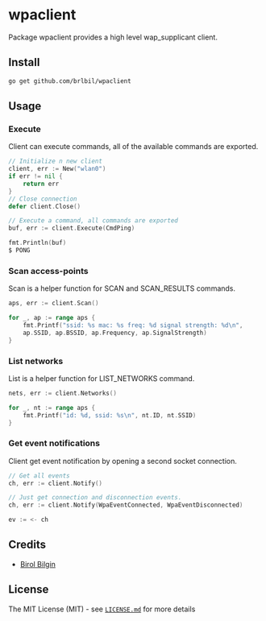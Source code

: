 # wpaclient

Package wpaclient provides a high level wap_supplicant client.

## Install

```bash
go get github.com/brlbil/wpaclient
```

## Usage

### Execute

Client can execute commands, all of the available commands are exported.

```go
// Initialize n new client
client, err := New("wlan0")
if err != nil {
    return err
}
// Close connection
defer client.Close()

// Execute a command, all commands are exported
buf, err := client.Execute(CmdPing)

fmt.Println(buf)
$ PONG
```

### Scan access-points

Scan is a helper function for SCAN and SCAN_RESULTS commands.

```go
aps, err := client.Scan()

for _, ap := range aps {
    fmt.Printf("ssid: %s mac: %s freq: %d signal strength: %d\n",
    ap.SSID, ap.BSSID, ap.Frequency, ap.SignalStrength)
}
```

### List networks

List is a helper function for LIST_NETWORKS command.

```go
nets, err := client.Networks()

for _, nt := range aps {
    fmt.Printf("id: %d, ssid: %s\n", nt.ID, nt.SSID)
}
```

### Get event notifications

Client get event notification by opening a second socket connection.

```go
// Get all events
ch, err := client.Notify()

// Just get connection and disconnection events.
ch, err := client.Notify(WpaEventConnected, WpaEventDisconnected)

ev := <- ch
```

## Credits

 * [Birol Bilgin](https://github.com/brlbil)

## License

The MIT License (MIT) - see [`LICENSE.md`](https://github.com/fatih/color/blob/master/LICENSE.md) for more details